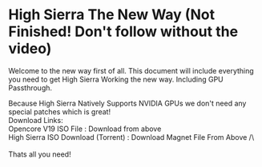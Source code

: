 # High Sierra The New Way (Not Finished! Don't follow without the video)
Welcome to the new way first of all. 
This document will include everything you need to get High Sierra Working the new way. Including GPU Passthrough.

Because High Sierra Natively Supports NVIDIA GPUs we don't need any special patches which is great! <br /> 
Download Links: <br />
Opencore V19 ISO File : Download from above <br />
High Sierra ISO Download (Torrent) : Download Magnet File From Above /\ <br />
<br />
Thats all you need!